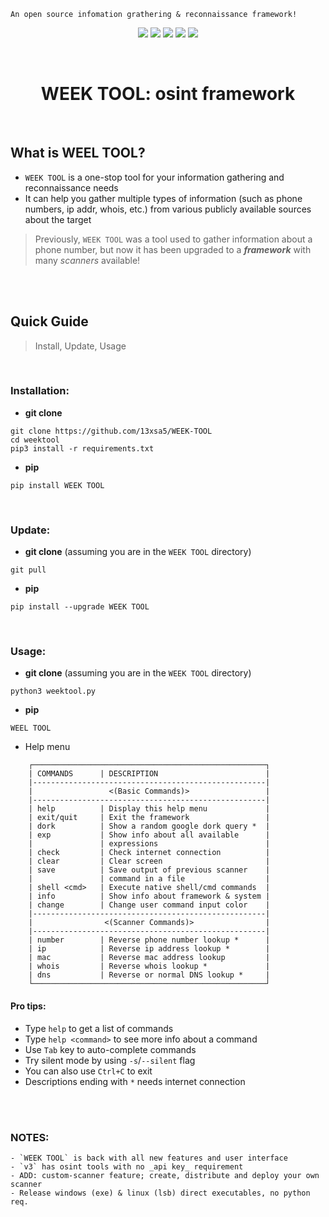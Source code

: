


```
An open source infomation grathering & reconnaissance framework!
```

<p align=center>
         <a href='https://www.w3schools.in/ethical-hacking/information-gathering-techniques/'><img src="https://img.shields.io/badge/Etical Hacking-OSINT-yellow.svg?logo=sharp"></a>
         <a href='https://github.com/13xsa5/WEEK-TOOL'><img src="https://img.shields.io/badge/Version-v3.1.0-orange.svg?logo=vectorworks"></a>
         <a href='https://www.python.org/'><img src="https://img.shields.io/badge/Python-3-blue.svg?style=flat&logo=python"></a>
         <a href='LICENSE'><img src="https://img.shields.io/badge/License-GPL%20v3.0-brightgreen.svg"></a>
         <a href=''><img src="https://img.shields.io/badge/Disclaimer-With great power comes great responsibility-red.svg?logo=hackaday"></a>
</p>
      
<br>

<h1 align=center>WEEK TOOL: osint framework</h1>



<br>

## What is WEEL TOOL?

- `WEEK TOOL` is a one-stop tool for your information gathering and reconnaissance needs
- It can help you gather multiple types of information (such as phone numbers, ip addr, whois, etc.) from various publicly available sources about the target
> Previously, `WEEK TOOL` was a tool used to gather information about a phone number, but now it has been upgraded to a ___framework___ with many _scanners_ available!



<br>
<br>

## Quick Guide
> Install, Update, Usage

<br>

### Installation:
- __git clone__
```
git clone https://github.com/13xsa5/WEEK-TOOL
cd weektool
pip3 install -r requirements.txt
```
- __pip__
```
pip install WEEK TOOL
```

<br>

### Update:
- __git clone__ (assuming you are in the `WEEK TOOL` directory)
```
git pull
```

- __pip__
```
pip install --upgrade WEEK TOOL
```


<br>

### Usage:
- __git clone__ (assuming you are in the `WEEK TOOL` directory)
```
python3 weektool.py
```

- __pip__
```
WEEL TOOL
```

- Help menu
```
    ┌────────────────────────────────────────────────────┐
    | COMMANDS      | DESCRIPTION                        |
    |----------------------------------------------------|
    |                 <(Basic Commands)>                 |
    |----------------------------------------------------|
    | help          | Display this help menu             | 
    | exit/quit     | Exit the framework                 |
    | dork          | Show a random google dork query *  |  
    | exp           | Show info about all available      |       
    |               | expressions                        |
    | check         | Check internet connection          |
    | clear         | Clear screen                       |
    | save          | Save output of previous scanner    |
    |               | command in a file                  |
    | shell <cmd>   | Execute native shell/cmd commands  |
    | info          | Show info about framework & system |
    | change        | Change user command input color    |
    |----------------------------------------------------|
    |                <(Scanner Commands)>                |
    |----------------------------------------------------|
    | number        | Reverse phone number lookup *      |
    | ip            | Reverse ip address lookup *        |
    | mac           | Reverse mac address lookup         |
    | whois         | Reverse whois lookup *             |
    | dns           | Reverse or normal DNS lookup *     |
    └────────────────────────────────────────────────────┘
```

#### Pro tips:
- Type `help` to get a list of commands
- Type `help <command>` to see more info about a command
- Use `Tab` key to auto-complete commands
- Try silent mode by using `-s`/`--silent` flag
- You can also use `Ctrl+C` to exit
- Descriptions ending with `*` needs internet connection


<br>
<br>


### NOTES:
```
- `WEEK TOOL` is back with all new features and user interface
- `v3` has osint tools with no _api key_ requirement
- ADD: custom-scanner feature; create, distribute and deploy your own scanner
- Release windows (exe) & linux (lsb) direct executables, no python req.
```

